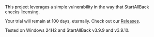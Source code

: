 This project leverages a simple vulnerability in the way that StartAllBack checks licensing.

Your trial will remain at 100 days, eternally. Check out our <a href="https://github.com/BinaryBrother/StartAllBack-EternalTrial/releases">Releases</a>.

Tested on Windows 24H2 and StartAllBack v3.9.9 and v3.9.10.

